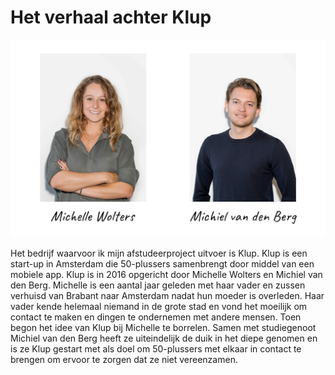 # Het verhaal achter Klup

![Oprichters van Klup](../.gitbook/assets/mies-en-don.png)

Het bedrijf waarvoor ik mijn afstudeerproject uitvoer is Klup. Klup is een start-up in Amsterdam die 50-plussers samenbrengt door middel van een mobiele app. Klup is in 2016 opgericht door Michelle Wolters en Michiel van den Berg. Michelle is een aantal jaar geleden met haar vader en zussen verhuisd van Brabant naar Amsterdam nadat hun moeder is overleden. Haar vader kende helemaal niemand in de grote stad en vond het moeilijk om contact te maken en dingen te ondernemen met andere mensen. Toen begon het idee van Klup bij Michelle te borrelen. Samen met studiegenoot Michiel van den Berg heeft ze uiteindelijk de duik in het diepe genomen en is ze Klup gestart met als doel om 50-plussers met elkaar in contact te brengen om ervoor te zorgen dat ze niet vereenzamen.  


